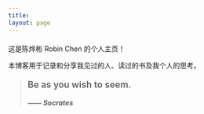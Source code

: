 ```yaml
---
title:
layout: page
---
```


<h1 class="main-color" style="font-size: 1em; font-weight: 400;">
这是陈烨彬 Robin Chen 的个人主页！
</h1>

本博客用于记录和分享我见过的人、读过的书及我个人的思考。

<blockquote class="blockquote-center">
<p style="font-size: 1.3em; font-weight: 600;">Be as you wish to seem.</p>
<p style="font-style: italic;"><strong> —— Socrates</strong></p>
</blockquote>